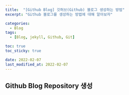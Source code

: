 ```yaml
---
title:  "[Github Blog] 깃허브(Github) 블로그 생성하는 방법"
excerpt: "Github 블로그를 생성하는 방법에 대해 알아보자"

categories:
  - Blog
tags:
  - [Blog, jekyll, Github, Git]

toc: true
toc_sticky: true

date: 2022-02-07
last_modified_at: 2022-02-07
---
```


## Github Blog Repository 생성
